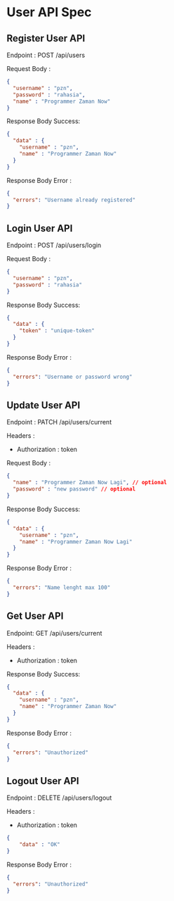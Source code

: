 # User API Spec

## Register User API

Endpoint : POST /api/users

Request Body :
```json
{
  "username" : "pzn",
  "password" : "rahasia",
  "name" : "Programmer Zaman Now"
}
```

Response Body Success:
```json
{
  "data" : {
    "username" : "pzn",
    "name" : "Programmer Zaman Now"
  }
}
```

Response Body Error :
```json
{
  "errors": "Username already registered"
}
```
## Login User API
Endpoint : POST /api/users/login

Request Body :
```json
{
  "username" : "pzn",
  "password" : "rahasia"
}
```
Response Body Success:
```json
{
  "data" : {
    "token" : "unique-token"
  }
}
```
Response Body Error :
```json
{
  "errors": "Username or password wrong"
}
```
## Update User API
Endpoint : PATCH /api/users/current

Headers :
- Authorization : token

Request Body :
```json
{
  "name" : "Programmer Zaman Now Lagi", // optional
  "password" : "new password" // optional
}
```

Response Body Success:
```json
{
  "data" : {
    "username" : "pzn",
    "name" : "Programmer Zaman Now Lagi"
  }
}
```

Response Body Error :
```json
{
  "errors": "Name lenght max 100"
}
```

## Get User API
Endpoint: GET /api/users/current

Headers :
- Authorization : token

Response Body Success:
```json
{
  "data" : {
    "username" : "pzn",
    "name" : "Programmer Zaman Now"
  }
}
```

Response Body Error :
```json
{
  "errors": "Unauthorized"
}
```

## Logout User API
Endpoint : DELETE /api/users/logout

Headers :
- Authorization : token

```json
{
    "data" : "OK"
}
```
Response Body Error :
```json
{
  "errors": "Unauthorized"
}
```